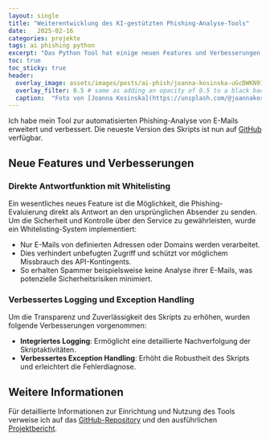 ```yaml
---
layout: single
title: "Weiterentwicklung des KI-gestützten Phishing-Analyse-Tools"
date:   2025-02-16 
categories: projekte
tags: ai phishing python
excerpt: "Das Python Tool hat einige neuen Features und Verbesserungen erhalten."
toc: true
toc_sticky: true
header:
  overlay_image: assets/images/posts/ai-phish/joanna-kosinska-uGcDWKN91Fs-unsplash.jpg
  overlay_filter: 0.5 # same as adding an opacity of 0.5 to a black background
  caption:  "Foto von [Joanna Kosinska](https://unsplash.com/@joannakosinska?utm_content=creditCopyText&utm_medium=referral&utm_source=unsplash) auf [Unsplash](https://unsplash.com/photos/envelope-paper-lot-uGcDWKN91Fs?utm_content=creditCopyText&utm_medium=referral&utm_source=unsplash)"
---
```


Ich habe mein Tool zur automatisierten Phishing-Analyse von E-Mails erweitert und verbessert. Die neueste Version des Skripts ist nun auf [GitHub](https://github.com/fourframes/perplexity-phish-check) verfügbar.

## Neue Features und Verbesserungen

### Direkte Antwortfunktion mit Whitelisting

Ein wesentliches neues Feature ist die Möglichkeit, die Phishing-Evaluierung direkt als Antwort an den ursprünglichen Absender zu senden. Um die Sicherheit und Kontrolle über den Service zu gewährleisten, wurde ein Whitelisting-System implementiert:

- Nur E-Mails von definierten Adressen oder Domains werden verarbeitet.
- Dies verhindert unbefugten Zugriff und schützt vor möglichem Missbrauch des API-Kontingents.
- So erhalten Spammer beispielsweise keine Analyse ihrer E-Mails, was potenzielle Sicherheitsrisiken minimiert.

### Verbessertes Logging und Exception Handling

Um die Transparenz und Zuverlässigkeit des Skripts zu erhöhen, wurden folgende Verbesserungen vorgenommen:

- **Integriertes Logging**: Ermöglicht eine detaillierte Nachverfolgung der Skriptaktivitäten.
- **Verbessertes Exception Handling**: Erhöht die Robustheit des Skripts und erleichtert die Fehlerdiagnose.

## Weitere Informationen

Für detaillierte Informationen zur Einrichtung und Nutzung des Tools verweise ich auf das [GitHub-Repository](https://github.com/fourframes/perplexity-phish-check) und den ausführlichen [Projektbericht](https://fourframes.de/projekte/ai-phishing/).
